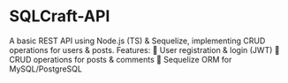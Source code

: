 # SQLCraft-API
A basic REST API using Node.js (TS) &amp; Sequelize, implementing CRUD operations for users &amp; posts.
Features:
 User registration & login (JWT)
 CRUD operations for posts & comments
 Sequelize ORM for MySQL/PostgreSQL
